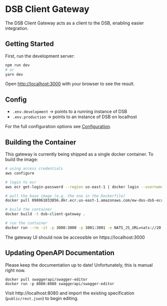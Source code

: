 # DSB Client Gateway

The DSB Client Gateway acts as a client to the DSB, enabling easier integration.

## Getting Started

First, run the development server:

```bash
npm run dev
# or
yarn dev
```

Open [http://localhost:3000](http://localhost:3000) with your browser to see the result.


## Config

- `.env.development` -> points to a running instance of DSB
- `.env.production` -> points to an instance of DSB on localhost

For the full configuration options see [Configuration](./CONFIGURATION.md).

## Building the Container

This gateway is currently being shipped as a single docker container. To build
the image:

```sh
# using access credentials
aws configure

# login to ecr
aws ecr get-login-password --region us-east-1 | docker login --username AWS --password-stdin 098061033856.dkr.ecr.us-east-1.amazonaws.com

# pull the base image (e.g. the one in the Dockerfile)
docker pull 098061033856.dkr.ecr.us-east-1.amazonaws.com/ew-dos-dsb-ecr:{TAG}

# build the container
docker build -t dsb-client-gateway .

# run the container
docker run --rm -it -p 3000:3000 -p 3001:3001 -e NATS_JS_URL=nats://20.83.92.252:4222 dsb-client-gateway
```

The gateway UI should now be accessible on https://localhost:3000

## Updating OpenAPI Documentation

Please keep the documentation up to date! Unfortunately, this is manual right now.

```
docker pull swaggerapi/swagger-editor
docker run -p 8080:8080 swaggerapi/swagger-editor
```

Visit http://localhost:8080 and import the existing specification
(`public/rest.json`) to begin editing.
